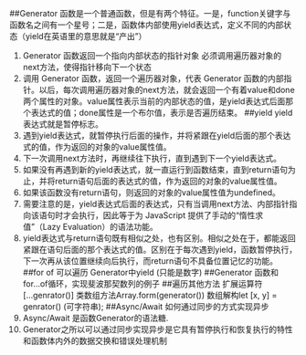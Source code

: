 ##Generator 函数是一个普通函数，但是有两个特征。一是，function关键字与函数名之间有一个星号；二是，函数体内部使用yield表达式，定义不同的内部状态（yield在英语里的意思就是“产出”）
1. Generator 函数返回一个指向内部状态的指针对象 必须调用遍历器对象的next方法，使得指针移向下一个状态
2. 调用 Generator 函数，返回一个遍历器对象，代表 Generator 函数的内部指针。以后，每次调用遍历器对象的next方法，就会返回一个有着value和done两个属性的对象。value属性表示当前的内部状态的值，是yield表达式后面那个表达式的值；done属性是一个布尔值，表示是否遍历结束。
##yield yield表达式就是暂停标志。
1. 遇到yield表达式，就暂停执行后面的操作，并将紧跟在yield后面的那个表达式的值，作为返回的对象的value属性值。
2. 下一次调用next方法时，再继续往下执行，直到遇到下一个yield表达式。
3. 如果没有再遇到新的yield表达式，就一直运行到函数结束，直到return语句为止，并将return语句后面的表达式的值，作为返回的对象的value属性值。
4. 如果该函数没有return语句，则返回的对象的value属性值为undefined。
5. 需要注意的是，yield表达式后面的表达式，只有当调用next方法、内部指针指向该语句时才会执行，因此等于为 JavaScript 提供了手动的“惰性求值”（Lazy Evaluation）的语法功能。
6. yield表达式与return语句既有相似之处，也有区别。相似之处在于，都能返回紧跟在语句后面的那个表达式的值。区别在于每次遇到yield，函数暂停执行，下一次再从该位置继续向后执行，而return语句不具备位置记忆的功能。
##for of 可以遍历 Generator中yield (只能是数字)
##Generator 函数和for...of循环，实现斐波那契数列的例子
##遍历其他方法 扩展运算符[...genrator()] 类数组方法Array.form(generator()) 数组解构let [x, y] = genrator() (可字符串);
##Async/Await 如何通过同步的方式实现异步
1. Async/Await 是函数Generator的语法糖.
2. Generator之所以可以通过同步实现异步是它具有暂停执行和恢复执行的特性和函数体内外的数据交换和错误处理机制



